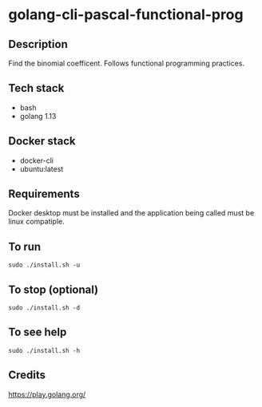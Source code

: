 # golang-cli-pascal-functional-prog

## Description
Find the binomial coefficent. Follows functional programming
practices.

## Tech stack
- bash
- golang 1.13

## Docker stack
- docker-cli
- ubuntu:latest

## Requirements
Docker desktop must be installed and the application
being called must be linux compatiple.

## To run
`sudo ./install.sh -u`

## To stop (optional)
`sudo ./install.sh -d`

## To see help
`sudo ./install.sh -h`

## Credits
https://play.golang.org/
